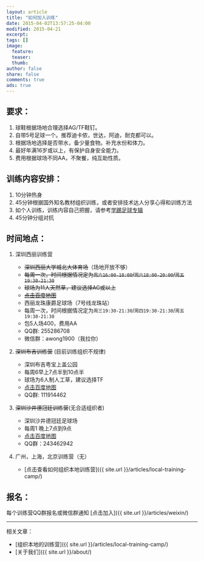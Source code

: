 ```yaml
---
layout: article
title: "如何加入训练"
date: 2015-04-02T13:57:25-04:00
modified: 2015-04-21
excerpt:
tags: []
image:
  feature:
  teaser:
  thumb:
author: false
share: false
comments: true
ads: true
---
```


## 要求：

1. 球鞋根据场地合理选择AG/TF鞋钉。
2. 自带5号足球一个。推荐迪卡侬，世达，阿迪，耐克都可以。
3. 根据场地选择是否带水，备少量食物。补充水份和体力。
4. 最好年满16岁或以上，有保护自身安全能力。
5. 费用根据球场不同AA，不聚餐，纯互助性质。

## 训练内容安排：

1. 10分钟热身
2. 45分钟根据国外知名教材组织训练，或者安排技术达人分享心得和训练方法
3. 如个人训练，训练内容自己把握，请参考[学踢足球专辑](http://www.youku.com/playlist_show/id_22605871.html?sf=10201)
4. 45分钟分组对抗

## 时间地点：

1. 深圳西丽训练营
	* ~~深圳西丽大学城北大体育场~~（场地开放不够）
	* ~~每周一次，时间根据情况定为`周六16:00-18:00`/`周六18:00-20:00`/`周五19:30-21:30`~~
	* ~~球场为11人天然草，建议选择AG或以上~~
	* ~~[点击百度地图](http://j.map.baidu.com/1h1mH)~~
	* 西丽龙珠康爵足球场（7号线龙珠站）
	* 每周一次，时间根据情况定为`周三19:30-21:30`/`周四19:30-21:30`/`周五19:30-21:30`
	* 包5人场400，费用AA
    * QQ群: 255286708
    * 微信群：awong1900（我拉你）

2. ~~深圳布吉训练营~~ (目前训练组织不规律)
	* 深圳布吉粤宝上盖公园
	* 每周6早上7点半到10点半
	* 球场为6人制人工草，建议选择TF
	* [点击百度地图](http://j.map.baidu.com/rSK0H)
    * QQ群: 111914462

3. ~~深圳沙井德冠廷训练营~~(无合适组织者)
	* 深圳沙井德冠廷足球场
	* 每周1 晚上7点到9点
    * [点击百度地图](http://j.map.baidu.com/TOzF9)
	* QQ群：243462942

3. 广州，上海，北京训练营（无）
	* [点击查看如何组织本地训练营]({{ site.url }}/articles/local-training-camp/)

## 报名：
每个训练营QQ群报名或微信群通知
[点击加入]({{ site.url }}/articles/weixin/)

----------------------
相关文章：

* [组织本地的训练营]({{ site.url }}/articles/local-training-camp/)
* [关于我们]({{ site.url }}/about/)
